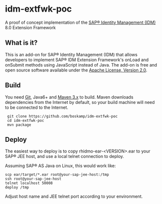 # idm-extfwk-poc
A proof of concept implementation of the [SAP&reg; Identity Management (IDM)](http://go.sap.com/product/technology-platform/identity-management.html) 8.0 Extension Framework
## What is it?
This is an add-on for SAP&reg; Identity Management (IDM) that allows developers to implement SAP&reg; IDM Extension Framework's onLoad and onSubmit methods using JavaScript instead of Java. The add-on is free and open source software available under the [Apache License, Version 2.0](https://www.apache.org/licenses/LICENSE-2.0.txt).
## Build
You need [Git](https://git-scm.com/), Java6+ and [Maven 3.x](https://maven.apache.org/) to build. Maven downloads dependencies from the Internet by default, so your build machine will need to be connected to the Internet.

     git clone https://github.com/boskamp/idm-extfwk-poc
     cd idm-extfwk-poc
     mvn package
     
## Deploy
The easiest way to deploy is to copy rhidmo-ear-&lt;VERSION&gt;.ear to your SAP&reg; JEE host, and use a local telnet connection to deploy.

Assuming SAP&reg; AS Java on Linux, this would work like:

    scp ear/target/*.ear root@your-sap-jee-host:/tmp
    ssh root@your-sap-jee-host
    telnet localhost 50008
    deploy /tmp

Adjust host name and JEE telnet port according to your environment.
    
